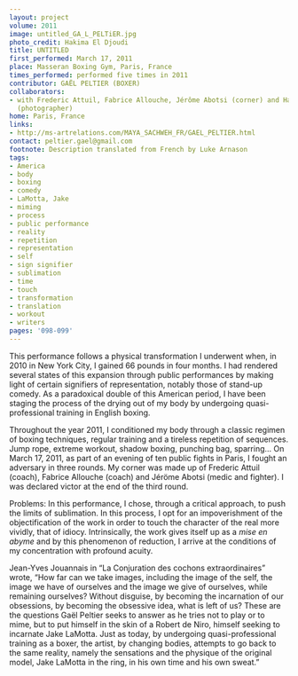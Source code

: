 ```yaml
---
layout: project
volume: 2011
image: untitled_GA_L_PELTiER.jpg
photo_credit: Hakima El Djoudi
title: UNTITLED
first_performed: March 17, 2011
place: Masseran Boxing Gym, Paris, France
times_performed: performed five times in 2011
contributor: GAËL PELTIER (BOXER)
collaborators:
- with Frederic Attuil, Fabrice Allouche, Jérôme Abotsi (corner) and Hakima El Djoudi
  (photographer)
home: Paris, France
links:
- http://ms-artrelations.com/MAYA_SACHWEH_FR/GAEL_PELTIER.html
contact: peltier.gael@gmail.com
footnote: Description translated from French by Luke Arnason
tags:
- America
- body
- boxing
- comedy
- LaMotta, Jake
- miming
- process
- public performance
- reality
- repetition
- representation
- self
- sign signifier
- sublimation
- time
- touch
- transformation
- translation
- workout
- writers
pages: '098-099'
---
```


This performance follows a physical transformation I underwent when, in 2010 in New York City, I gained 66 pounds in four months. I had rendered several states of this expansion through public performances by making light of certain signifiers of representation, notably those of stand-up comedy. As a paradoxical double of this American period, I have been staging the process of the drying out of my body by undergoing quasi-professional training in English boxing.

Throughout the year 2011, I conditioned my body through a classic regimen of boxing techniques, regular training and a tireless repetition of sequences. Jump rope, extreme workout, shadow boxing, punching bag, sparring... On March 17, 2011, as part of an evening of ten public fights in Paris, I fought an adversary in three rounds. My corner was made up of Frederic Attuil (coach), Fabrice Allouche (coach) and Jéröme Abotsi (medic and fighter). I was declared victor at the end of the third round.

Problems: In this performance, I chose, through a critical approach, to push the limits of sublimation. In this process, I opt for an impoverishment of the objectification of the work in order to touch the character of the real more vividly, that of idiocy. Intrinsically, the work gives itself up as a _mise en abyme_ and by this phenomenon of reduction, I arrive at the conditions of my concentration with profound acuity.

Jean-Yves Jouannais in “La Conjuration des cochons extraordinaires” wrote, “How far can we take images, including the image of the self, the image we have of ourselves and the image we give of ourselves, while remaining ourselves? Without disguise, by becoming the incarnation of our obsessions, by becoming the obsessive idea, what is left of us? These are the questions Gaël Peltier seeks to answer as he tries not to play or to mime, but to put himself in the skin of a Robert de Niro, himself seeking to incarnate Jake LaMotta. Just as today, by undergoing quasi-professional training as a boxer, the artist, by changing bodies, attempts to go back to the same reality, namely the sensations and the physique of the original model, Jake LaMotta in the ring, in his own time and his own sweat.”

